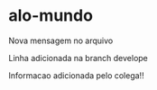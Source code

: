 # alo-mundo
Nova mensagem no arquivo

Linha adicionada na branch develope

Informacao adicionada pelo colega!!
